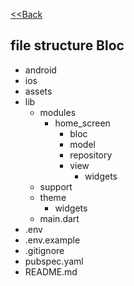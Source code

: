 [<<Back](../README.md)
## file structure Bloc
- android
- ios
- assets
- lib
  - modules
    - home_screen
        - bloc
        - model
        - repository
        - view
            - widgets
  - support
  - theme
    - widgets
  - main.dart
- .env
- .env.example
- .gitignore
- pubspec.yaml
- README.md
